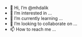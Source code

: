 - 👋 Hi, I’m @mhdalik
- 👀 I’m interested in ...
- 🌱 I’m currently learning ...
- 💞️ I’m looking to collaborate on ...
- 📫 How to reach me ...

<!---
mhdalik/mhdalik is a ✨ special ✨ repository because its `README.md` (this file) appears on your GitHub profile.
You can click the Preview link to take a look at your changes.
--->
